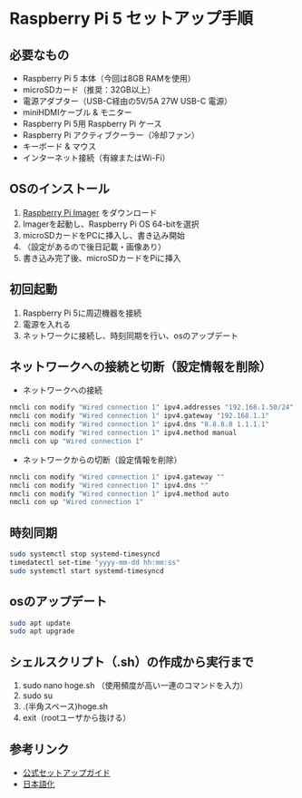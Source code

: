 # Raspberry Pi 5 セットアップ手順

## 必要なもの
- Raspberry Pi 5 本体（今回は8GB RAMを使用）
- microSDカード（推奨：32GB以上）
- 電源アダプター（USB-C経由の5V/5A 27W USB-C 電源）
- miniHDMIケーブル & モニター
- Raspberry Pi 5用 Raspberry Pi ケース
- Raspberry Pi アクティブクーラー（冷却ファン）
- キーボード & マウス
- インターネット接続（有線またはWi-Fi）

## OSのインストール
1. [Raspberry Pi Imager](https://www.raspberrypi.com/software/) をダウンロード
2. Imagerを起動し、Raspberry Pi OS 64-bitを選択
3. microSDカードをPCに挿入し、書き込み開始
4. （設定があるので後日記載・画像あり）
5. 書き込み完了後、microSDカードをPiに挿入

## 初回起動
1. Raspberry Pi 5に周辺機器を接続
2. 電源を入れる
3. ネットワークに接続し、時刻同期を行い、osのアップデート

## ネットワークへの接続と切断（設定情報を削除）
* ネットワークへの接続
```bash
nmcli con modify "Wired connection 1" ipv4.addresses "192.168.1.50/24"
nmcli con modify "Wired connection 1" ipv4.gateway "192.168.1.1"
nmcli con modify "Wired connection 1" ipv4.dns "8.8.8.8 1.1.1.1"
nmcli con modify "Wired connection 1" ipv4.method manual
nmcli con up "Wired connection 1"
```
* ネットワークからの切断（設定情報を削除）
```bash
nmcli con modify "Wired connection 1" ipv4.gateway ""
nmcli con modify "Wired connection 1" ipv4.dns ""
nmcli con modify "Wired connection 1" ipv4.method auto
nmcli con up "Wired connection 1"
```

## 時刻同期
```bash
sudo systemctl stop systemd-timesyncd
timedatectl set-time "yyyy-mm-dd hh:mm:ss"
sudo systemctl start systemd-timesyncd
```

## osのアップデート
```bash
sudo apt update
sudo apt upgrade
```

## シェルスクリプト（.sh）の作成から実行まで
1. sudo nano hoge.sh （使用頻度が高い一連のコマンドを入力）
2. sudo su
3. .(半角スペース)hoge.sh
4. exit（rootユーザから抜ける）

## 参考リンク
- [公式セットアップガイド](https://www.raspberrypi.com/documentation/computers/getting-started.html)
- [日本語化](https://note.com/coderdojoseishin/n/n18cade0e500e#3231e5f7-cc4b-4dd1-a937-049abb0909f4)